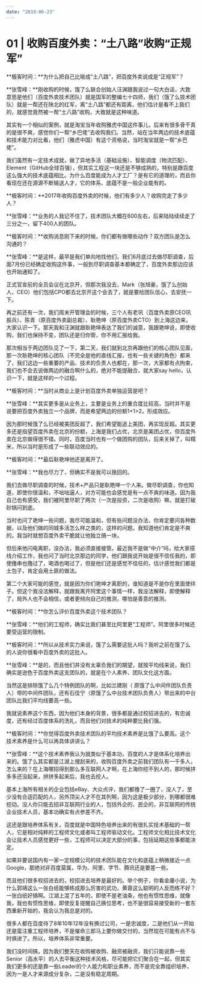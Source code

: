 ```yaml
---
date: "2019-06-23"
---  
```

      
# 01 | 收购百度外卖：“土八路”收购“正规军”
**极客时间：**为什么把自己比喻成“土八路”，把百度外卖说成是“正规军”？

**张雪峰：**刚收购的时候，饿了么联合创始人汪渊跟我说过一句大白话，大致意思是他们（百度外卖技术团队）就是国军的整编七十四师，我们（饿了么技术团队）就是一帮还在陕北的红军，离“土八路”都还有距离，他们估计是看不上我们的，就感觉竟然被一帮“土八路”收购，大致就是这种味道。

其实有一个相似的案例，就是淘宝当年收购雅虎中国这件事儿，后来有很多骨干真的是很不爽，感觉你们一帮“乡巴佬”去收购我们。当然，站在当年两边的技术底蕴和技术能力对比看，他们（雅虎中国）有这个资格说，当时淘宝就是一帮“乡巴佬”。

我们虽然有一定技术成就，做了异地多活（基础设施）、智能调度（物流匹配）、Element（GitHub全球百强），但其实工程这一块还是不够成熟的，特别是跟百度这么强大的技术底蕴相比。为什么百度能成为人才工厂？是有它的道理的，而且你看现在还在源源不断输送人才，它的体系、底蕴不是一般企业能有的。

**极客时间：**2017年收购百度外卖的时候，他们有多少人？收购完走了多少人？

**张雪峰：**业务的人我记不住了，技术团队大概在600左右，后来陆陆续续走了三分之一，留下400人的团队。

<!-- [[[read_end]]] -->

**极客时间：**收购消息刚下来的时候，你们都有做哪些动作？双方团队是怎么沟通的？

**张雪峰：**是这样，最早是我们单向地找他们，我们6月底过去做尽职调查，后面7月份已经确定收购这件事，一般到尽职调查基本都确定了，百度外卖那边应该也开始通知了。

正式官宣前的全员会议在北京开，但那次我没去，Mark（张旭豪，饿了么创始人、CEO）他们包括CPO都去北京开这个会去了，就是要给团队信心，去安抚一下。

再之前还有一次，我们周末开管理会的时候，三个人有老巩（百度外卖原CEO巩振兵）、陈青（原百度外卖副总裁）、耿艳坤（原百度外卖CTO）到上海这边来，大家认识一下。那天我和汪渊就跟耿艳坤表达了我们的诚意，我跟艳坤说，即使收购，我们也保持不变，团队还是归你管，你不用汇报给我。

那次相当于两边团队见了一下，第二天，我们就到北京再跟他们的核心团队见面，那一次耿艳坤的核心团队（不完全是他的直线汇报，也有一些关键的角色）都来了，我们这边一些重要的产品、技术的负责人也都在，那一次，大家都有点拘束，我们也不会去说做两边的融合啊什么的，绝对不能提融合，就大家say hello，认识一下，就是这样的一个过程。

**极客时间：**当时从商业上是计划百度外卖单独运营是吧？

**张雪峰：**其实更多是从业务上，主要是业务上的重合度比较高，当时并不是说要把百度外卖独立一个品牌，而是希望两边的份额1+1>2，形成效应。

因为那时候饿了么已经被美团反超了，我们希望能追上美团，再实现反超。其实更多还是指望百度外卖在北京的份额，上海是我们占优，北京是美团占优，但百度外卖在北京做得很不错。同时，百度当时也有一个做团购的团队，后来关掉了，叫糯米，所以当时是形成了一些联动效应的。

**极客时间：**最后耿艳坤他还是离开了。

**张雪峰：**我也尽力了，但确实不是我可以挽回的。

我们去做尽职调查的时候，技术+产品只是耿艳坤一个人来。做尽职调查，你也知道，即使你很温和，不咄咄逼人，对方可能也会感觉是有一点不爽的味道。因为我自己也有感受，我们被阿里尽职了两次（一次是投资，二次是收购）嘛，就是打破砂锅问到底。

当时也问了艳坤一些问题，我尽可能温和，但有些问题没办法，你肯定要问各种数据，以及他们做的同城多活怎么样之类的，这样的问题。我知道他们肯定是不爽的。我当时就想百度外卖干脆就让他独立搞一块。

但后来他闪电离职，没办法，我必须直接接管。最近我不是做“中介”吗，给大家搭线介绍工作，我也问了当时北京那边的同学，他们跟我说开始是很不信任我的，即使撸串也撸过了，喝酒也喝过了，但是他们还是感觉不信任的，估计感觉我们都是土包子，肯定会用土匪的做法。

第二个大家可能的感觉，就是因为你们艳坤才离职的，谁知道是不是你在里面使绊子。但这个我没法解释，就跟我离开阿里这个事情一样，我没法解释，即使解释了，局外人也不会相信，或者更倾向自己的推测，哪怕是善意的推测。

**极客时间：**你怎么评价百度外卖这个技术团队？

**张雪峰：**他们的工程师，确实比我们甚至比阿里更“工程师”。阿里很多时候还要受运营的限制。

**极客时间：**所以从技术实力来说，饿了么需要这批人吗？我听之前在饿了么的人说你很看中百度外卖的这批人。

**张雪峰：**是的，而且他们并没有太辜负我们的期望，就按平均线来说，我们确实是逊色于百度外卖这支团队的，就是在个人素养、团队文化这方面。

当然这是排除饿了么几个特例团队的啊，比如兰建刚（ 原饿了么中间件团队负责人）带的中间件团队，还有石佳宁（原饿了么中台技术团队负责人）带出来的中台团队比我们平均线要高一些。

我就说素养这个东西，因为他们本身的背景，很多都是通过校招进去的，有忠诚度，还有经过百度体系的洗礼，而且他们对技术的纯粹要比我们强。

**极客时间：**你觉得百度外卖技术团队的平均技术素养是比饿了么要高。这个技术素养是什么可以再具体讲讲么？

**张雪峰：**这个技术素养我认为就类似于基本功，百度的人才是体系化培养出来的。饿了么其实都是江湖上搜刮来的，收购百度外卖之前我们团队有一千多人，怎么来的？在上海哪招得到那么多互联网人才啊，在上海你挖不到人的，那时候拼多多还没起来，拼拼多起来后，我也去挖人。

基本上海所有相关的企业包括eBay、大众点评，我们都撸了一圈了，没人了，至少没有合适匹配的人，另外顶尖人才不在其列啊，因为这是极少部分，到哪都很难挖动。没人你只能去招非互联网行业的人，包括外企的、民企的，非互联网的传统企业技术人员，基本功确实有点参差不齐。

这还是跟培养体系有关，百度就是中国特色培养出来的有很扎实技术基础的一帮人，它是相对纯粹的工程师文化或者叫工程师驱动文化。工程师文化相比技术文化会让技术人员感觉更好一些，工程师可以决定大部分的事，包括延期这些事都能决定。

如果非要说国内有一家一定规模公司的技术团队能在文化和底蕴上稍微接近一点Google，那绝对非百度莫属，华为、阿里、字节、腾讯还是要差一些。

而且他们很多校招进去的，校招进去培养是最好的。举个例子，你看金庸小说，为什么郭靖这么一张白纸能够练成那么厉害的武功，黄蓉这么聪明的人反而练不好？一张白纸好搞啊。江湖上混了五年的，即使不是老油条，他也有惯性思维，就像我，我也有惯性思维，即使反复提醒自己换位思考，也不是很容易接受新的一套东西重新开始的，我会认为我总是对的。

很多人都在百度待了8年10年12年没有换过公司，一是忠诚度，二是他们从一开始还是蛮注重工程师培养，不是催命三郎马上要你做交付的，当然现在可能有点不与时俱进了。所以，培养体系非常重要。

我们没时间搞，因为我们整天在收购被收购、融资被融资，我们只能说靠一些 Senior（高水平）的人去平衡这种技术风格，尽可能把它们聚合在一起，但其实我们更多的还是靠一些Leader的个人能力和职业素养，而不是完全靠组织培养，因为一是人才来源成分复杂，二是没有稳定周期。